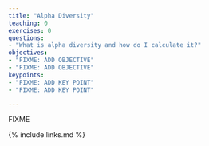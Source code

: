 ```yaml
---
title: "Alpha Diversity"
teaching: 0
exercises: 0
questions:
- "What is alpha diversity and how do I calculate it?"
objectives:
- "FIXME: ADD OBJECTIVE"
- "FIXME: ADD OBJECTIVE"
keypoints:
- "FIXME: ADD KEY POINT"
- "FIXME: ADD KEY POINT"

---
```

FIXME

{% include links.md %}

